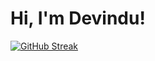 # Hi, I'm Devindu!

[![GitHub Streak](https://github-readme-streak-stats.herokuapp.com?user=DevinduSamarasinghe&theme=tokyonight&mode=weekly)](https://git.io/streak-stats)
